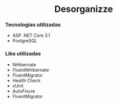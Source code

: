 <h1 align="center">Desorganizze</h1>

<h3>Tecnologias utilizadas</h3>
<ul>
  <li>ASP .NET Core 3.1</li>
  <li>PostgreSQL </li>
</ul>

<h3>Libs utilizadas</h3>
<ul>
  <li>NHibernate</li>
  <li>FluentNHibernate</li>
  <li>FluentMigrator</li>
  <li>Health Check</li>
  <li>xUnit</li>
  <li>AutoFixure</li>
  <li>FluentMigrator</li>
</ul>






